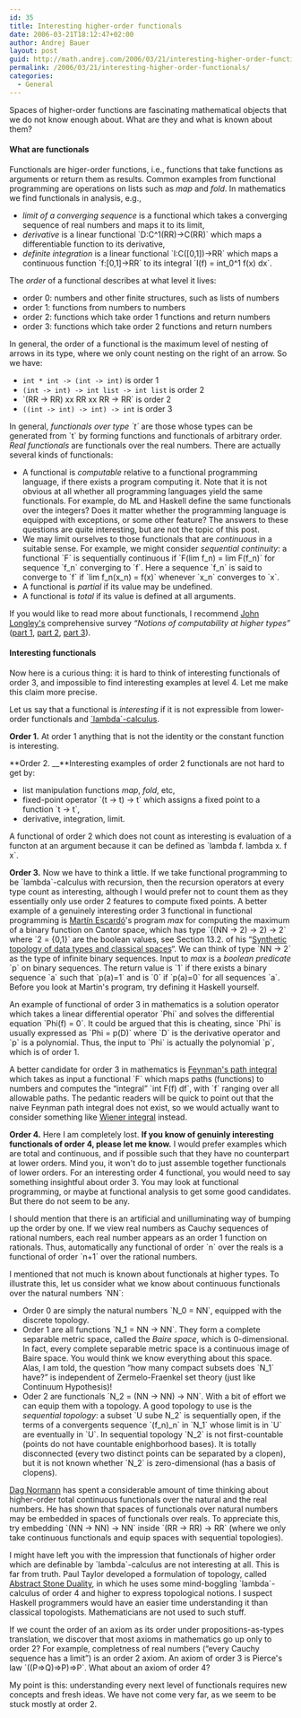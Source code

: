 ```yaml
---
id: 35
title: Interesting higher-order functionals
date: 2006-03-21T18:12:47+02:00
author: Andrej Bauer
layout: post
guid: http://math.andrej.com/2006/03/21/interesting-higher-order-functionals/
permalink: /2006/03/21/interesting-higher-order-functionals/
categories:
  - General
---
```

Spaces of higher-order functions are fascinating mathematical objects that we do not know enough about. What are they and what is known about them?

<!--more-->

#### What are functionals

Functionals are higer-order functions, i.e., functions that take functions as arguments or return them as results. Common examples from functional programming are operations on lists such as _map_ and _fold_. In mathematics we find functionals in analysis, e.g.,

  * <span style="font-style: italic">limit of a converging sequence</span> is a functional which takes a converging sequence of real numbers and maps it to its limit,
  * <span style="font-style: italic">derivative</span> is a linear functional \`D:C^1(RR)->C(RR)\` which maps a differentiable function to its derivative,
  * <span style="font-style: italic">definite integration</span> is a linear functional \`I:C([0,1])->RR\` which maps a continuous function \`f:[0,1]->RR\` to its integral \`I(f) = int_0^1 f(x) dx\`.

The _order_ of a functional describes at what level it lives:

  * order 0: numbers and other finite structures, such as lists of numbers
  * order 1: functions from numbers to numbers
  * order 2: functions which take order 1 functions and return numbers
  * order 3: functions which take order 2 functions and return numbers

In general, the order of a functional is the maximum level of nesting of arrows in its type, where we only count nesting on the right of an arrow. So we have:

  * `int * int -> (int -> int)` is order 1
  * `(int -> int) -> int list -> int list` is order 2
  * \`(RR -> RR) xx RR xx RR -> RR\` is order 2
  * `((int -> int) -> int) -> int` is order 3

In general, _functionals over type \`t\`_ are those whose types can be generated from \`t\` by forming functions and functionals of arbitrary order. _Real functionals_ are functionals over the real numbers. There are actually several kinds of functionals:

  * A functional is _computable_ relative to a functional programming language, if there exists a program computing it. Note that it is not obvious at all whether all programming languages yield the same functionals. For example, do ML and Haskell define the same functionals over the integers? Does it matter whether the programming language is equipped with exceptions, or some other feature? The answers to these questions are quite interesting, but are not the topic of this post.
  * We may limit ourselves to those functionals that are _continuous_ in a suitable sense. For example, we might consider _sequential continuity_: a functional \`F\` is sequentially continuous if \`F(lim f\_n) = lim F(f\_n)\` for sequence \`f\_n\` converging to \`f\`. Here a sequence \`f\_n\` is said to converge to \`f\` if \`lim f\_n(x\_n) = f(x)\` whenever \`x_n\` converges to \`x\`.
  * A functional is _partial_ if its value may be undefined.
  * A functional is _total_ if its value is defined at all arguments.

If you would like to read more about functionals, I recommend  [John Longley's](http://www.dcs.ed.ac.uk/home/jrl/) comprehensive survey _“Notions of computability at higher types”_ ([part 1](http://www.dcs.ed.ac.uk/home/jrl/notions1.ps), [part 2](http://www.dcs.ed.ac.uk/home/jrl/notions2.ps), [part 3](http://www.dcs.ed.ac.uk/home/jrl/notions3.ps)).

#### Interesting functionals

Now here is a curious thing: it is hard to think of interesting functionals of order 3, and impossible to find interesting examples at level 4. Let me make this claim more precise.

Let us say that a functional is _interesting_ if it is not expressible from lower-order functionals and [\`lambda\`-calculus](http://en.wikipedia.org/wiki/Lambda_calculus).

**Order 1.** At order 1 anything that is not the identity or the constant function is interesting.

**Order 2. __**Interesting examples of order 2 functionals are not hard to get by:

  * list manipulation functions _map_, _fold_, etc,
  * fixed-point operator \`(t -> t) -> t\` which assigns a fixed point to a function \`t -> t\`,
  * derivative, integration, limit.

A functional of order 2 which does not count as interesting is evaluation of a functon at an argument because it can be defined as \`lambda f. lambda x. f x\`.

**Order 3.** Now we have to think a little. If we take functional programming to be \`lambda\`-calculus with recursion, then the recursion operators at every type count as interesting, although I would prefer not to count them as they essentially only use order 2 features to compute fixed points. A better example of a genuinely interesting order 3 functional in functional programming is [Martín Escardó](http://www.cs.bham.ac.uk/~mhe/)'s program _max_ for computing the maximum of a binary function on Cantor space, which has type \`((NN -> 2) -> 2) -> 2\` where \`2 = {0,1}\` are the boolean values, see Section 13.2. of his “[Synthetic topology of data types and classical spaces](http://www.cs.bham.ac.uk/~mhe/papers/entcs87.pdf)“. We can think of type \`NN -> 2\` as the type of infinite binary sequences. Input to _max_ is a _boolean predicate_ \`p\` on binary sequences. The return value is \`1\` if there exists a binary sequence \`a\` such that \`p(a)=1\` and is \`0\` if \`p(a)=0\` for all sequences \`a\`. Before you look at Martin's program, try defining it Haskell yourself.

An example of functional of order 3 in mathematics is a solution operator which takes a linear differential operator \`Phi\` and solves the differential equation \`Phi(f) = 0\`. It could be argued that this is cheating, since \`Phi\` is usually expressed as \`Phi = p(D)\` where \`D\` is the derivative operator and \`p\` is a polynomial. Thus, the input to \`Phi\` is actually the polynomial \`p\`, which is of order 1.

A better candidate for order 3 in mathematics is [Feynman's path integral](http://en.wikipedia.org/wiki/Path_integral_formulation) which takes as input a functional \`F\` which maps paths (functions) to numbers and computes the “integral” \`int F(f) df\`, with \`f\` ranging over all allowable paths. The pedantic readers will be quick to point out that the naive Feynman path integral does not exist, so we would actually want to consider something like [Wiener integral](http://en.wikipedia.org/wiki/Wiener_integral) instead.

**Order 4.** Here I am completely lost. **If you know of genuinly interesting functionals of order 4, please let me know.** I would prefer examples which are total and continuous, and if possible such that they have no counterpart at lower orders. Mind you, it won't do to just assemble together functionals of lower orders. For an interesting order 4 functional, you would need to say something insightful about order 3. You may look at functional programming, or maybe at functional analysis to get some good candidates. But there do not seem to be any.

I should mention that there is an artificial and unilluminating way of bumping up the order by one. If we view real numbers as Cauchy sequences of rational numbers, each real number appears as an order 1 function on rationals. Thus, automatically any functional of order \`n\` over the reals is a functional of order \`n+1\` over the rational numbers.

I mentioned that not much is known about functionals at higher types. To illustrate this, let us consider what we know about continuous functionals over the natural numbers \`NN\`:

  * Order 0 are simply the natural numbers \`N_0 = NN\`, equipped with the discrete topology.
  * Order 1 are all functions \`N_1 = NN -> NN\`. They form a complete separable metric space, called the _Baire space_, which is 0-dimensional. In fact, every complete separable metric space is a continuous image of Baire space. You would think we know everything about this space. Alas, I am told, the question “how many compact subsets does \`N_1\` have?” is independent of Zermelo-Fraenkel set theory (just like Continuum Hypothesis)!
  * Oder 2 are functionals \`N_2 = (NN -> NN) -> NN\`. With a bit of effort we can equip them with a topology. A good topology to use is the _sequential topology_: a subset \`U sube N\_2\` is sequentially open, if the terms of a convergents sequence \`(f\_n)\_n\` in \`N\_1\` whose limit is in \`U\` are eventually in \`U\`. In sequential topology \`N\_2\` is not first-countable (points do not have countable enighborhood bases). It is totally disconnected (every two distinct points can be separated by a clopen), but it is not known whether \`N\_2\` is zero-dimensional (has a basis of clopens).

[Dag Normann](http://www.math.uio.no/~dnormann/) has spent a considerable amount of time thinking about higher-order total continuous functionals over the natural and the real numbers. He has shown that spaces of functionals over natural numbers may be embedded in spaces of functionals over reals. To appreciate this, try embedding \`(NN -> NN) -> NN\` inside \`(RR -> RR) -> RR\` (where we only take continuous functionals and equip spaces with sequential topologies).

I might have left you with the impression that functionals of higher order which are definable by \`lambda\`-calculus are not interesting at all. This is far from truth. Paul Taylor developed a formulation of topology, called [Abstract Stone Duality](http://www.cs.man.ac.uk/~pt/ASD/), in which he uses some mind-boggling \`lambda\`-calculus of order 4 and higher to express topological notions. I suspect Haskell programmers would have an easier time understanding it than classical topologists. Mathematicians are not used to such stuff.

If we count the order of an axiom as its order under propositions-as-types translation, we discover that most axioms in mathematics go up only to order 2? For example, completness of real numbers (“every Cauchy sequence has a limit”) is an order 2 axiom. An axiom of order 3 is Pierce's law \`((P=>Q)=>P)=>P\`. What about an axiom of order 4?

My point is this: understanding every next level of functionals requires new concepts and fresh ideas. We have not come very far, as we seem to be stuck mostly at order 2.
